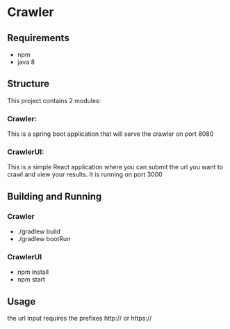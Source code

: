# Crawler
## Requirements

* npm
* java 8

## Structure
This project contains 2 modules:
  ### Crawler:
  This is a spring boot application that will serve the crawler on port 8080
  ### CrawlerUI:
  This is a simple React application where you can submit the url you want to crawl and view your results. 
  It is running on port 3000
## Building and Running
### Crawler

* ./gradlew build
* ./gradlew bootRun

### CrawlerUI

* npm install
* npm start
## Usage
the url input requires the prefixes http:// or https://
